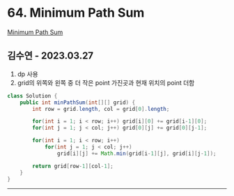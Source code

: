 # 64. Minimum Path Sum

[Minimum Path Sum](https://leetcode.com/problems/minimum-path-sum/)

## 김수연 - 2023.03.27

1. dp 사용
2. grid의 위쪽와 왼쪽 중 더 작은 point 가진곳과 현재 위치의 point 더함

```java
class Solution {
    public int minPathSum(int[][] grid) {
        int row = grid.length, col = grid[0].length;

        for(int i = 1; i < row; i++) grid[i][0] += grid[i-1][0];
        for(int j = 1; j < col; j++) grid[0][j] += grid[0][j-1];

        for(int i = 1; i < row; i++)
            for(int j = 1; j < col; j++)
                grid[i][j] += Math.min(grid[i-1][j], grid[i][j-1]);

        return grid[row-1][col-1];
    }
}
```

---
